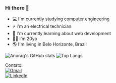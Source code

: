 ### Hi there 👋

- 💻 I'm currently studying computer engineering
- ⚡ I'm an electrical technician
- 📘 I'm currently learning about web development
- 👩🏻 I’m 20yo
- 🌎 I'm living in Belo Horizonte, Brazil



![Anurag's GitHub stats](https://github-readme-stats.vercel.app/api?username=samarahellen&hide=contribs,prs&theme=radical)
![Top Langs](https://github-readme-stats.vercel.app/api/top-langs/?username=samarahellen&hide_progress=true&theme=radical)


<!DOCTYPE html>
<html>
<head>
  Contato:
</head>
<body>
  <div>
    <a href="mailto:samarahellen24@gmail.com">
      <img src="https://img.shields.io/badge/Gmail-D14836?style=for-the-badge&logo=gmail&logoColor=white" alt="Gmail" />
    </a>
  </div>
  <div>
    <a href="https://www.linkedin.com/in/samarahellen/">
      <img src="https://img.shields.io/badge/LinkedIn-0077B5?style=for-the-badge&logo=linkedin&logoColor=white" alt="LinkedIn" />
    </a>
  </div>
</body>
</html>

